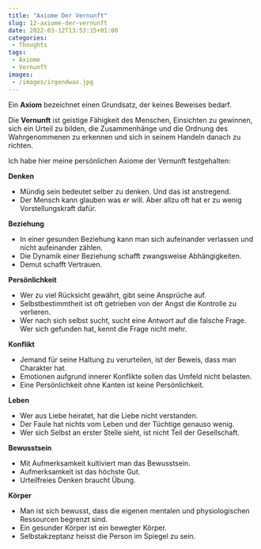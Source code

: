 ```yaml
---
title: "Axiome Der Vernunft"
slug: 12-axiome-der-vernunft
date: 2022-03-12T13:53:15+01:00
categories:
 - Thoughts
tags:
 - Axiome
 - Vernunft
images:
 - /images/irgendwas.jpg
---
```


Ein **Axiom** bezeichnet einen Grundsatz, der keines Beweises bedarf.

Die **Vernunft** ist geistige Fähigkeit des Menschen, Einsichten zu gewinnen, sich ein Urteil zu bilden, die Zusammenhänge und die Ordnung des Wahrgenommenen zu erkennen und sich in seinem Handeln danach zu richten.

Ich habe hier meine persönlichen Axiome der Vernunft festgehalten:

<!--more-->

**Denken**

- Mündig sein bedeutet selber zu denken. Und das ist anstregend.
- Der Mensch kann glauben was er will. Aber allzu oft hat er zu wenig Vorstellungskraft dafür.

**Beziehung**

- In einer gesunden Beziehung kann man sich aufeinander verlassen und nicht aufeinander zählen.
- Die Dynamik einer Beziehung schafft zwangsweise Abhängigkeiten.
- Demut schafft Vertrauen.

**Persönlichkeit**

- Wer zu viel Rücksicht gewährt, gibt seine Ansprüche auf.
- Selbstbestimmtheit ist oft getrieben von der Angst die Kontrolle zu verlieren.
- Wer nach sich selbst sucht, sucht eine Antwort auf die falsche Frage. Wer sich gefunden hat, kennt die Frage nicht mehr.

**Konflikt**

- Jemand für seine Haltung zu verurteilen, ist der Beweis, dass man Charakter hat.
- Emotionen aufgrund innerer Konflikte sollen das Umfeld nicht belasten.
- Eine Persönlichkeit ohne Kanten ist keine Persönlichkeit.

**Leben**

- Wer aus Liebe heiratet, hat die Liebe nicht verstanden.
- Der Faule hat nichts vom Leben und der Tüchtige genauso wenig.
- Wer sich Selbst an erster Stelle sieht, ist nicht Teil der Gesellschaft.

**Bewusstsein**

* Mit Aufmerksamkeit kultiviert man das Bewusstsein.
* Aufmerksamkeit ist das höchste Gut.
* Urteilfreies Denken braucht Übung.

**Körper**

- Man ist sich bewusst, dass die eigenen mentalen und physiologischen Ressourcen begrenzt sind.
- Ein gesunder Körper ist ein bewegter Körper.
- Selbstakzeptanz heisst die Person im Spiegel zu sein.